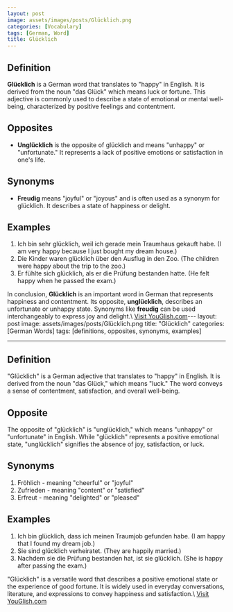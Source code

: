 ```yaml
---
layout: post
image: assets/images/posts/Glücklich.png
categories: [Vocabulary]
tags: [German, Word]
title: Glücklich
---
```


## Definition

**Glücklich** is a German word that translates to "happy" in English. It is derived from the noun "das Glück" which means luck or fortune. This adjective is commonly used to describe a state of emotional or mental well-being, characterized by positive feelings and contentment.

## Opposites

- **Unglücklich** is the opposite of glücklich and means "unhappy" or "unfortunate." It represents a lack of positive emotions or satisfaction in one's life.

## Synonyms

- **Freudig** means "joyful" or "joyous" and is often used as a synonym for glücklich. It describes a state of happiness or delight.

## Examples

1. Ich bin sehr glücklich, weil ich gerade mein Traumhaus gekauft habe. (I am very happy because I just bought my dream house.)
2. Die Kinder waren glücklich über den Ausflug in den Zoo. (The children were happy about the trip to the zoo.)
3. Er fühlte sich glücklich, als er die Prüfung bestanden hatte. (He felt happy when he passed the exam.)

In conclusion, **Glücklich** is an important word in German that represents happiness and contentment. Its opposite, **unglücklich**, describes an unfortunate or unhappy state. Synonyms like **freudig** can be used interchangeably to express joy and delight.\ <a id="yg-widget-0" class="youglish-widget" data-query="Glücklich" data-lang="german" data-components="8412" data-auto-start="0" data-bkg-color="theme_light" data-title="How%20to%20pronounce%20Glücklich%20in%20German"  rel="nofollow" href="https://youglish.com">Visit YouGlish.com</a><script async src="https://youglish.com/public/emb/widget.js" charset="utf-8"></script>---
layout: post
image: assets/images/posts/Glücklich.png
title: "Glücklich"
categories: [German Words]
tags: [definitions, opposites, synonyms, examples]

---

## Definition

"Glücklich" is a German adjective that translates to "happy" in English. It is derived from the noun "das Glück," which means "luck." The word conveys a sense of contentment, satisfaction, and overall well-being.

## Opposite

The opposite of "glücklich" is "unglücklich," which means "unhappy" or "unfortunate" in English. While "glücklich" represents a positive emotional state, "unglücklich" signifies the absence of joy, satisfaction, or luck.

## Synonyms

1. Fröhlich - meaning "cheerful" or "joyful"
2. Zufrieden - meaning "content" or "satisfied"
3. Erfreut - meaning "delighted" or "pleased"

## Examples

1. Ich bin glücklich, dass ich meinen Traumjob gefunden habe. (I am happy that I found my dream job.)
2. Sie sind glücklich verheiratet. (They are happily married.)
3. Nachdem sie die Prüfung bestanden hat, ist sie glücklich. (She is happy after passing the exam.)

"Glücklich" is a versatile word that describes a positive emotional state or the experience of good fortune. It is widely used in everyday conversations, literature, and expressions to convey happiness and satisfaction.\ <a id="yg-widget-0" class="youglish-widget" data-query="Glücklich" data-lang="german" data-components="8412" data-auto-start="0" data-bkg-color="theme_light" data-title="How%20to%20pronounce%20Glücklich%20in%20German"  rel="nofollow" href="https://youglish.com">Visit YouGlish.com</a><script async src="https://youglish.com/public/emb/widget.js" charset="utf-8"></script>